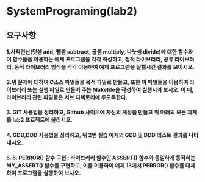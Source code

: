 # SystemPrograming(lab2)

## 요구사항

#### 1.사칙연산(덧셈 add, 뺄셈 subtract, 곱셈 multiply, 나눗셈 divide)에 대한 함수와 이 함수들을 이용하는 예제 프로그램을 각각 작성하고, 정적 라이브러리, 공유 라이브러리, 동적 라이브러리 방식을 각각 이용하여 예제 프로그램을 실핼시킨 결과를 보이시오.

#### 2.위 문제에 대하여 C소스 파일들을 목적 파일로 만들고, 또한 이 파일들을 이용하여 라이브러리 또는 실행 파일로 만들어 주는 Makefile을 작성하여 실행시켜 보시오. 이 때, 라이브러리 관련 파일들은 서브 디렉토리에 두도록한다.

#### 3. GIT 사용법을 정리하고, Github 사이트에 자신의 계정을 만들고 위 아래의 모든 과제를 lab2 프로젝트에 올리시오.

#### 4. GDB,DDD 사용법을 정리하고, 위 2번 실습 예제의 GDB 및 DDD 테스트 결과를 나타내시오.

#### 5. 5. PERROR() 함수 구현 : 라이브러리 함수인 ASSERT() 함수와 동일하게 동작하는 	MY_ASSERT() 함수를 구현하고, 이를 이용하여 예제 13에서 PERROR() 함수를 대체하여 프로그램을 실행하여 보시오.


